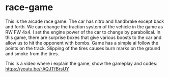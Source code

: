 # race-game
This is the arcade race game.
The car has nitro and handbrake except back and forth.
We can change the traction system of the vehicle in the game as RW FW 4x4.
I set the engine power of the car to change by parabolical.
In this game, there are surprise boxes that give various boosts to the car and allow us to hit the opponent with bombs.
Game has a simple ai follow the points on the track.
Slipping of the tires causes burn marks on the ground and smoke from the tires.

This is a video where i explain the game, show the gameplay and codes: https://youtu.be/-AQJTfBrsUY
